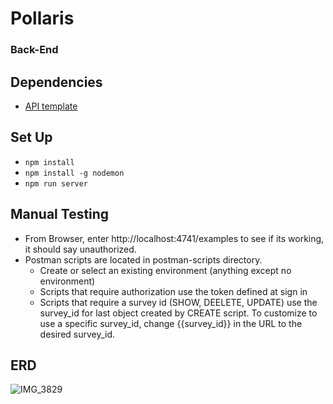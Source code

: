 # Pollaris
### Back-End

## Dependencies

- [API template](https://git.generalassemb.ly/ga-wdi-boston/express-api-template)


## Set Up

- `npm install`
- `npm install -g nodemon`
- `npm run server`

## Manual Testing
- From Browser, enter http://localhost:4741/examples to see if its working, it should say unauthorized.
- Postman scripts are located in postman-scripts directory.
  - Create or select an existing environment (anything except no environment)
  - Scripts that require authorization use the token defined at sign in
  - Scripts that require a survey id (SHOW, DEELETE, UPDATE) use the survey_id for last object created by CREATE script.  To customize to use a specific survey_id, change {{survey_id}} in the URL to the desired survey_id.

## ERD

![IMG_3829](https://user-images.githubusercontent.com/22508682/76443897-83c39300-6399-11ea-8003-48b68074fa80.jpg)
